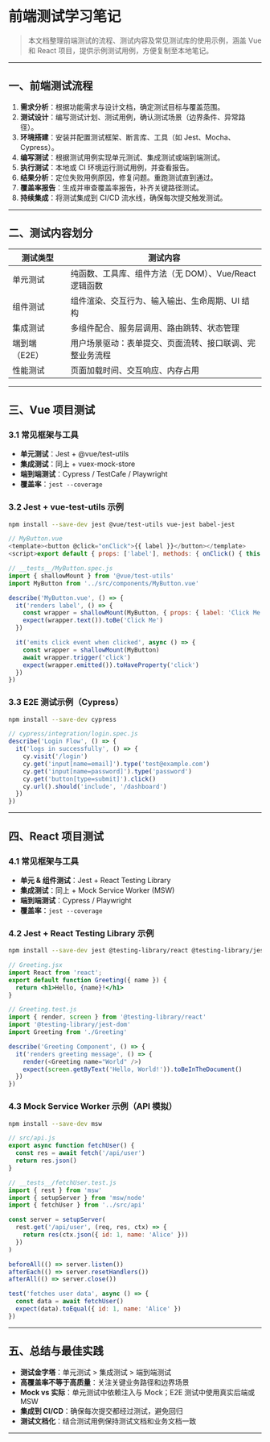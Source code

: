 # 前端测试学习笔记

> 本文档整理前端测试的流程、测试内容及常见测试库的使用示例，涵盖 Vue 和 React 项目，提供示例测试用例，方便复制至本地笔记。

---

## 一、前端测试流程

1. **需求分析**：根据功能需求与设计文档，确定测试目标与覆盖范围。
2. **测试设计**：编写测试计划、测试用例，确认测试场景（边界条件、异常路径）。
3. **环境搭建**：安装并配置测试框架、断言库、工具（如 Jest、Mocha、Cypress）。
4. **编写测试**：根据测试用例实现单元测试、集成测试或端到端测试。
5. **执行测试**：本地或 CI 环境运行测试用例，并查看报告。
6. **结果分析**：定位失败用例原因，修复问题。重跑测试直到通过。
7. **覆盖率报告**：生成并审查覆盖率报告，补齐关键路径测试。
8. **持续集成**：将测试集成到 CI/CD 流水线，确保每次提交触发测试。

---

## 二、测试内容划分

| 测试类型       | 测试内容                                                      |
|--------------|--------------------------------------------------------------|
| 单元测试       | 纯函数、工具库、组件方法（无 DOM）、Vue/React 逻辑函数          |
| 组件测试       | 组件渲染、交互行为、输入输出、生命周期、UI 结构                |
| 集成测试       | 多组件配合、服务层调用、路由跳转、状态管理                     |
| 端到端（E2E） | 用户场景驱动：表单提交、页面流转、接口联调、完整业务流程         |
| 性能测试       | 页面加载时间、交互响应、内存占用                               |

---

## 三、Vue 项目测试

### 3.1 常见框架与工具
- **单元测试**：Jest + @vue/test-utils
- **集成测试**：同上 + vuex-mock-store
- **端到端测试**：Cypress / TestCafe / Playwright
- **覆盖率**：`jest --coverage`

### 3.2 Jest + vue-test-utils 示例

```bash
npm install --save-dev jest @vue/test-utils vue-jest babel-jest
```

```js
// MyButton.vue
<template><button @click="onClick">{{ label }}</button></template>
<script>export default { props: ['label'], methods: { onClick() { this.$emit('click') } } }</script>
```

```js
// __tests__/MyButton.spec.js
import { shallowMount } from '@vue/test-utils'
import MyButton from '../src/components/MyButton.vue'

describe('MyButton.vue', () => {
  it('renders label', () => {
    const wrapper = shallowMount(MyButton, { props: { label: 'Click Me' } })
    expect(wrapper.text()).toBe('Click Me')
  })

  it('emits click event when clicked', async () => {
    const wrapper = shallowMount(MyButton)
    await wrapper.trigger('click')
    expect(wrapper.emitted()).toHaveProperty('click')
  })
})
```

### 3.3 E2E 测试示例（Cypress）

```bash
npm install --save-dev cypress
```

```js
// cypress/integration/login.spec.js
describe('Login Flow', () => {
  it('logs in successfully', () => {
    cy.visit('/login')
    cy.get('input[name=email]').type('test@example.com')
    cy.get('input[name=password]').type('password')
    cy.get('button[type=submit]').click()
    cy.url().should('include', '/dashboard')
  })
})
```

---

## 四、React 项目测试

### 4.1 常见框架与工具
- **单元 & 组件测试**：Jest + React Testing Library
- **集成测试**：同上 + Mock Service Worker (MSW)
- **端到端测试**：Cypress / Playwright
- **覆盖率**：`jest --coverage`

### 4.2 Jest + React Testing Library 示例

```bash
npm install --save-dev jest @testing-library/react @testing-library/jest-dom babel-jest
```

```jsx
// Greeting.jsx
import React from 'react';
export default function Greeting({ name }) {
  return <h1>Hello, {name}!</h1>
}
```

```js
// Greeting.test.js
import { render, screen } from '@testing-library/react'
import '@testing-library/jest-dom'
import Greeting from './Greeting'

describe('Greeting Component', () => {
  it('renders greeting message', () => {
    render(<Greeting name="World" />)
    expect(screen.getByText('Hello, World!')).toBeInTheDocument()
  })
})
```

### 4.3 Mock Service Worker 示例（API 模拟）

```bash
npm install --save-dev msw
```

```js
// src/api.js
export async function fetchUser() {
  const res = await fetch('/api/user')
  return res.json()
}
```

```js
// __tests__/fetchUser.test.js
import { rest } from 'msw'
import { setupServer } from 'msw/node'
import { fetchUser } from '../src/api'

const server = setupServer(
  rest.get('/api/user', (req, res, ctx) => {
    return res(ctx.json({ id: 1, name: 'Alice' }))
  })
)

beforeAll(() => server.listen())
afterEach(() => server.resetHandlers())
afterAll(() => server.close())

test('fetches user data', async () => {
  const data = await fetchUser()
  expect(data).toEqual({ id: 1, name: 'Alice' })
})
```

---

## 五、总结与最佳实践

- **测试金字塔**：单元测试 > 集成测试 > 端到端测试
- **高覆盖率不等于高质量**：关注关键业务路径和边界场景
- **Mock vs 实际**：单元测试中依赖注入与 Mock；E2E 测试中使用真实后端或 MSW
- **集成到 CI/CD**：确保每次提交都经过测试，避免回归
- **测试文档化**：结合测试用例保持测试文档和业务文档一致

---
